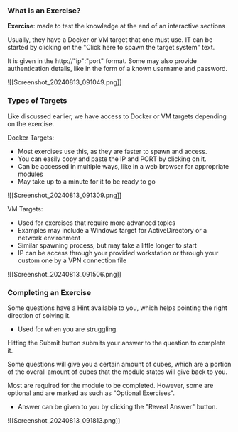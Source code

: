 ### What is an Exercise?
**Exercise**: made to test the knowledge at the end of an interactive sections

Usually, they have a Docker or VM target that one must use. IT can be started by clicking on the "Click here to spawn the target system" text.

It is given in the http://"ip":"port" format. Some may also provide authentication details, like in the form of a known username and password.

![[Screenshot_20240813_091049.png]]
### Types of Targets

Like discussed earlier, we have access to Docker or VM targets depending on the exercise.

Docker Targets:
- Most exercises use this, as they are faster to spawn and access.
- You can easily copy and paste the IP and PORT by clicking on it.
- Can be accessed in multiple ways, like in a web browser for appropriate modules
- May take up to a minute for it to be ready to go

![[Screenshot_20240813_091309.png]]

VM Targets:
- Used for exercises that require more advanced topics
- Examples may include a Windows target for ActiveDirectory or a network environment
- Similar spawning process, but may take a little longer to start
- IP can be access through your provided workstation or through your custom one by a VPN connection file

![[Screenshot_20240813_091506.png]]
### Completing an Exercise
Some questions have a Hint available to you, which helps pointing the right direction of solving it.
- Used for when you are struggling.

Hitting the Submit button submits your answer to the question to complete it.

Some questions will give you a certain amount of cubes, which are a portion of the overall amount of cubes that the module states will give back to you.

Most are required for the module to be completed. However, some are optional and are marked as such as "Optional Exercises".
- Answer can be given to you by clicking the "Reveal Answer" button.

![[Screenshot_20240813_091813.png]]